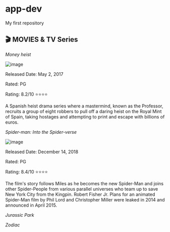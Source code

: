 # app-dev
My first repository
## 🎬 MOVIES & TV Series
*Money heist*

![image](https://github.com/user-attachments/assets/b7713c86-334d-4447-85d8-836c0a1a6ae3)

Released Date: May 2, 2017

Rated: PG

Rating: 8.2/10 ⭐⭐⭐⭐

A Spanish heist drama series where a mastermind, known as the Professor, recruits a group of eight robbers to pull off a daring heist on the Royal Mint of Spain, taking hostages and attempting to print and escape with billions of euros.


*Spider-man: Into the Spider-verse*

![image](https://github.com/user-attachments/assets/4cc7ed66-f875-4d97-b622-9632876fa6ec)


Released Date: December 14, 2018

Rated: PG

Rating: 8.4/10 ⭐⭐⭐⭐

The film's story follows Miles as he becomes the new Spider-Man and joins other Spider-People from various parallel universes who team up to save New York City from the Kingpin. Robert Fisher Jr. Plans for an animated Spider-Man film by Phil Lord and Christopher Miller were leaked in 2014 and announced in April 2015.

*Jurassic Park*

*Zodiac*


